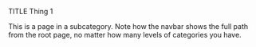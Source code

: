 TITLE Thing 1

This is a page in a subcategory. Note how the navbar shows the full path from the root page, no matter how many levels of categories you have.
